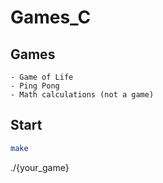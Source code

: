 # Games_C

## Games
    - Game of Life
    - Ping Pong
    - Math calculations (not a game)

## Start
```bash
make
```
./{your_game}




